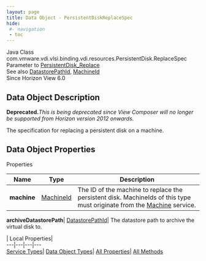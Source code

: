 ```yaml
---
layout: page
title: Data Object - PersistentDiskReplaceSpec
hide:
 #- navigation
 - toc
---
```






Java Class
    com.vmware.vdi.vlsi.binding.vdi.resources.PersistentDisk.ReplaceSpec  
Parameter to
     [PersistentDisk_Replace](vdi.resources.PersistentDisk.md#replace)  
See also
     [DatastorePathId](vdi.entity.DatastorePathId.md), [MachineId](vdi.entity.MachineId.md)  
Since 
    Horizon View 6.0

## Data Object Description 

**Deprecated.**_This is being deprecated since View Composer will no longer be supported from Horizon version 2012 onwards._

The specification for replacing a persistent disk on a machine. 

## Data Object Properties

Properties

Name |  Type |  Description   
---|---|---  
**machine**| [MachineId](vdi.entity.MachineId.md)|  The ID of the machine to replace the persistent disk. MachineIds of this type must originate from the [Machine](vdi.resources.Machine.md) service.   
  
**archiveDatastorePath**| [DatastorePathId](vdi.entity.DatastorePathId.md)|  The datastore path to archive the virtual disk to.   
  
  
  
 | Local Properties|   
---|---|---|---  
[Service Types](index-mo_types.md)| [Data Object Types](index-do_types.md)| [All Properties](index-properties.md)| [All Methods](index-methods.md)  
  
  

